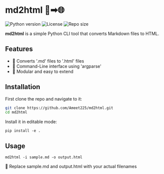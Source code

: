 # md2html 📝➡🌐

![Python version](https://img.shields.io/badge/python-3.8+-blue)
![License](https://img.shields.io/github/license/Ameet225/md2html)
![Repo size](https://img.shields.io/github/repo-size/Ameet225/md2html)

**md2html** is a simple Python CLI tool that converts Markdown files to HTML.

## Features
- 📍 Converts '.md' files to '.html' files
- 📍 Command-Line interface using 'argparse'
- 📍 Modular and easy to extend

## Installation

First clone the repo and navigate to it:

```bash
git clone https://github.com/Ameet225/md2html.git
cd md2html
```

Install it in editable mode:
```
pip install -e .
```

## Usage
```
md2html -i sample.md -o output.html
```
📌 Replace sample.md and output.html with your actual filenames